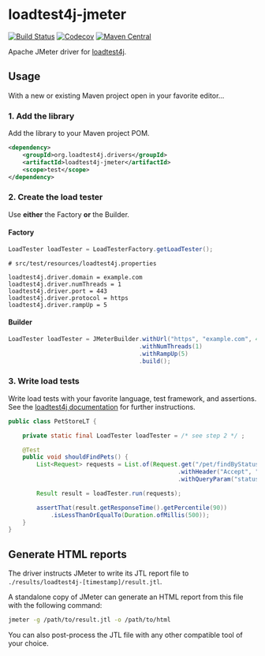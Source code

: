 # loadtest4j-jmeter

[![Build Status](https://travis-ci.com/loadtest4j/loadtest4j-jmeter.svg?branch=master)](https://travis-ci.com/loadtest4j/loadtest4j-jmeter)
[![Codecov](https://codecov.io/gh/loadtest4j/loadtest4j-jmeter/branch/master/graph/badge.svg)](https://codecov.io/gh/loadtest4j/loadtest4j-jmeter)
[![Maven Central](https://img.shields.io/maven-central/v/org.loadtest4j.drivers/loadtest4j-jmeter.svg)](https://repo1.maven.org/maven2/org/loadtest4j/drivers/loadtest4j-jmeter/)

Apache JMeter driver for [loadtest4j](https://www.loadtest4j.org).

## Usage

With a new or existing Maven project open in your favorite editor...

### 1. Add the library

Add the library to your Maven project POM.

```xml
<dependency>
    <groupId>org.loadtest4j.drivers</groupId>
    <artifactId>loadtest4j-jmeter</artifactId>
    <scope>test</scope>
</dependency>
```

### 2. Create the load tester

Use **either** the Factory **or** the Builder.

#### Factory

```java
LoadTester loadTester = LoadTesterFactory.getLoadTester();
```

```properties
# src/test/resources/loadtest4j.properties

loadtest4j.driver.domain = example.com
loadtest4j.driver.numThreads = 1
loadtest4j.driver.port = 443
loadtest4j.driver.protocol = https
loadtest4j.driver.rampUp = 5
```

#### Builder

```java
LoadTester loadTester = JMeterBuilder.withUrl("https", "example.com", 443)
                                     .withNumThreads(1)
                                     .withRampUp(5)
                                     .build();
```

### 3. Write load tests

Write load tests with your favorite language, test framework, and assertions. See the [loadtest4j documentation](https://www.loadtest4j.org) for further instructions.

```java
public class PetStoreLT {

    private static final LoadTester loadTester = /* see step 2 */ ;

    @Test
    public void shouldFindPets() {
        List<Request> requests = List.of(Request.get("/pet/findByStatus")
                                                .withHeader("Accept", "application/json")
                                                .withQueryParam("status", "available"));

        Result result = loadTester.run(requests);

        assertThat(result.getResponseTime().getPercentile(90))
            .isLessThanOrEqualTo(Duration.ofMillis(500));
    }
}
```

## Generate HTML reports

The driver instructs JMeter to write its JTL report file to `./results/loadtest4j-[timestamp]/result.jtl`.

A standalone copy of JMeter can generate an HTML report from this file with the following command:

```bash
jmeter -g /path/to/result.jtl -o /path/to/html
```

You can also post-process the JTL file with any other compatible tool of your choice.
